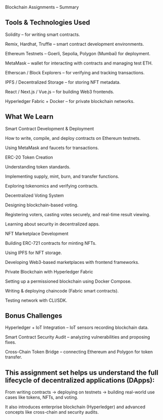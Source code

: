Blockchain Assignments – Summary
## Tools & Technologies Used

Solidity – for writing smart contracts.

Remix, Hardhat, Truffle – smart contract development environments.

Ethereum Testnets – Goerli, Sepolia, Polygon (Mumbai) for deployment.

MetaMask – wallet for interacting with contracts and managing test ETH.

Etherscan / Block Explorers – for verifying and tracking transactions.

IPFS / Decentralized Storage – for storing NFT metadata.

React / Next.js / Vue.js – for building Web3 frontends.

Hyperledger Fabric + Docker – for private blockchain networks.
## What We Learn

Smart Contract Development & Deployment

How to write, compile, and deploy contracts on Ethereum testnets.

Using MetaMask and faucets for transactions.

ERC-20 Token Creation

Understanding token standards.

Implementing supply, mint, burn, and transfer functions.

Exploring tokenomics and verifying contracts.

Decentralized Voting System

Designing blockchain-based voting.

Registering voters, casting votes securely, and real-time result viewing.

Learning about security in decentralized apps.

NFT Marketplace Development

Building ERC-721 contracts for minting NFTs.

Using IPFS for NFT storage.

Developing Web3-based marketplaces with frontend frameworks.

Private Blockchain with Hyperledger Fabric

Setting up a permissioned blockchain using Docker Compose.

Writing & deploying chaincode (Fabric smart contracts).

Testing network with CLI/SDK.
## Bonus Challenges

Hyperledger + IoT Integration – IoT sensors recording blockchain data.

Smart Contract Security Audit – analyzing vulnerabilities and proposing fixes.

Cross-Chain Token Bridge – connecting Ethereum and Polygon for token transfer.
## This assignment set helps us understand the full lifecycle of decentralized applications (DApps):

From writing contracts → deploying on testnets → building real-world use cases like tokens, NFTs, and voting.

It also introduces enterprise blockchain (Hyperledger) and advanced concepts like cross-chain and security audits.
